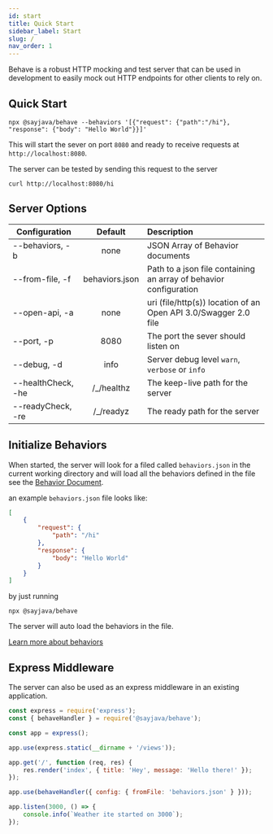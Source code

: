 ```yaml
---
id: start
title: Quick Start
sidebar_label: Start
slug: /
nav_order: 1
---
```


Behave is a robust HTTP mocking and test server that can be used in development to easily mock out HTTP endpoints for other clients to rely on.

## Quick Start

```shell
npx @sayjava/behave --behaviors '[{"request": {"path":"/hi"}, "response": {"body": "Hello World"}}]'
```

This will start the sever on port `8080` and ready to receive requests at `http://localhost:8080`.

The server can be tested by sending this request to the server

```shell
curl http://localhost:8080/hi
```

## Server Options

| Configuration       |    Default     | Description                                                       |
| ------------------- | :------------: | :---------------------------------------------------------------- |
| \--behaviors, -b    |      none      | JSON Array of Behavior documents                                  |
| \--from-file, -f    | behaviors.json | Path to a json file containing an array of behavior configuration |
| \--open-api, -a     |      none      | uri (file/http(s)) location of an Open API 3.0/Swagger 2.0 file   |
| \--port, -p         |      8080      | The port the sever should listen on                               |
| \--debug, -d        |      info      | Server debug level `warn`, `verbose` or `info`                    |
| \--healthCheck, -he |  /\_/healthz   | The keep-live path for the server                                 |
| \--readyCheck, -re  |   /\_/readyz   | The ready path for the server                                     |

## Initialize Behaviors

When started, the server will look for a filed called `behaviors.json` in the current working directory and will load all the behaviors defined in the file see the [Behavior Document](/guide).

an example `behaviors.json` file looks like:

```json
[
    {
        "request": {
            "path": "/hi"
        },
        "response": {
            "body": "Hello World"
        }
    }
]
```

by just running

```shell
npx @sayjava/behave
```

The server will auto load the behaviors in the file.

[Learn more about behaviors](/guide)

## Express Middleware

The server can also be used as an express middleware in an existing application.

```javascript
const express = require('express');
const { behaveHandler } = require('@sayjava/behave');

const app = express();

app.use(express.static(__dirname + '/views'));

app.get('/', function (req, res) {
    res.render('index', { title: 'Hey', message: 'Hello there!' });
});

app.use(behaveHandler({ config: { fromFile: 'behaviors.json' } }));

app.listen(3000, () => {
    console.info(`Weather ite started on 3000`);
});
```
